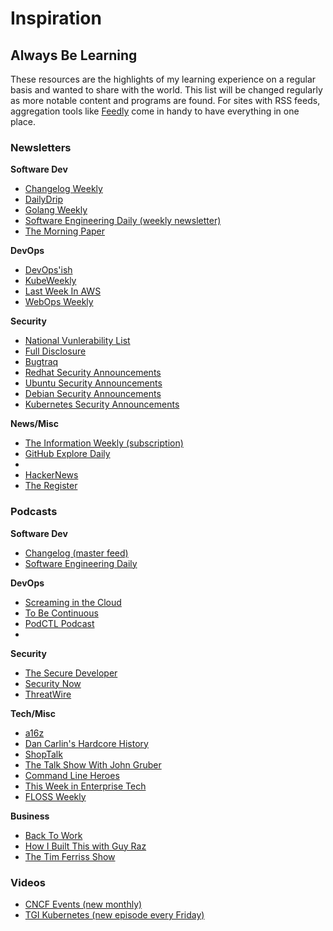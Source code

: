 # Inspiration

## Always Be Learning

These resources are the highlights of my learning experience on a regular basis and wanted to share with the world. This list will be changed regularly as more notable content and programs are found. For sites with RSS feeds, aggregation tools like [Feedly](feedly.com) come in handy to have everything in one place. 

### Newsletters

**Software Dev**

* [Changelog Weekly](https://changelog.com/)
* [DailyDrip](https://www.dailydrip.com/weekly)
* [Golang Weekly](https://golangweekly.com/)
* [Software Engineering Daily (weekly newsletter)](https://softwareengineeringdaily.com/)
* [The Morning Paper](https://blog.acolyer.org/)

**DevOps**

* [DevOps'ish](https://devopsish.com/)
* [KubeWeekly](https://kubeweekly.com/)
* [Last Week In AWS](https://lastweekinaws.com/)
* [WebOps Weekly](https://webopsweekly.com/)

**Security**

* [National Vunlerability List](https://nvd.nist.gov/#)
* [Full Disclosure](http://seclists.org/fulldisclosure/)
* [Bugtraq](http://seclists.org/bugtraq/)
* [Redhat Security Announcements](https://www.redhat.com/mailman/listinfo/rhsa-announce)
* [Ubuntu Security Announcements](https://www.redhat.com/mailman/listinfo/rhsa-announce)
* [Debian Security Announcements](https://lists.debian.org/debian-security-announce/)
* [Kubernetes Security Announcements](https://groups.google.com/forum/#!forum/kubernetes-announce)

**News/Misc**

* [The Information Weekly (subscription)](https://www.theinformation.com/)
* [GitHub Explore Daily](https://github.com/explore)
* 
* [HackerNews](https://news.ycombinator.com/)
* [The Register](https://www.theregister.co.uk/devops/)



### Podcasts


**Software Dev**

* [Changelog (master feed)](https://overcast.fm/itunes1164554936/changelog-master-feed)
* [Software Engineering Daily](https://overcast.fm/itunes1019576853/software-engineering-daily)

**DevOps**

* [Screaming in the Cloud](https://overcast.fm/itunes1361244178/screaming-in-the-cloud)
* [To Be Continuous](https://overcast.fm/itunes1107185328/to-be-continuous)
* [PodCTL Podcast](https://blog.openshift.com/tag/podctl/)
* 

**Security**

* [The Secure Developer](https://overcast.fm/itunes1156317989/the-secure-developer)
* [Security Now](https://twit.tv/shows/security-now)
* [ThreatWire](https://www.hak5.org/shows/threatwire)

**Tech/Misc**

* [a16z](https://overcast.fm/itunes842818711/a16z)
* [Dan Carlin's Hardcore History](https://overcast.fm/itunes173001861/dan-carlins-hardcore-history)
* [ShopTalk](https://overcast.fm/itunes493890455/shoptalk)
* [The Talk Show With John Gruber](https://overcast.fm/itunes528458508/the-talk-show-with-john-gruber)
* [Command Line Heroes](https://www.redhat.com/en/command-line-heroes)
* [This Week in Enterprise Tech](https://twit.tv/shows/this-week-in-enterprise-tech)
* [FLOSS Weekly](https://twit.tv/shows/floss-weekly)

**Business**

* [Back To Work](https://overcast.fm/itunes415535037/back-to-work)
* [How I Built This with Guy Raz](https://overcast.fm/itunes1150510297/how-i-built-this-with-guy-raz)
* [The Tim Ferriss Show](https://tim.blog/podcast/)

### Videos

* [CNCF Events (new monthly)](https://www.cncf.io/events/)
* [TGI Kubernetes (new episode every Friday)](https://www.youtube.com/watch?v=9YYeE-bMWv8&list=PLvmPtYZtoXOENHJiAQc6HmV2jmuexKfrJ)
